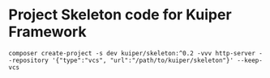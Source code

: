 # Project Skeleton code for Kuiper Framework

```
composer create-project -s dev kuiper/skeleton:^0.2 -vvv http-server --repository '{"type":"vcs", "url":"/path/to/kuiper/skeleton"}' --keep-vcs
```
